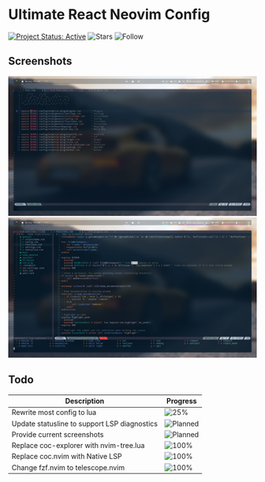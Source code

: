 # Ultimate React Neovim Config

[![Project Status: Active](https://www.repostatus.org/badges/latest/active.svg)](https://www.repostatus.org/#active)
![Stars](https://img.shields.io/github/stars/ecosse3/nvim?label=%E2%AD%90%20Stars)
![Follow](https://img.shields.io/github/followers/ecosse3?label=Please%20follow%20%20to%20support%20my%20work&style=social)

## Screenshots

![Neovim](./screenshots/1.png)
![Neovim](./screenshots/2.png)

## Todo

| Description                                  | Progress                                                           |
|----------------------------------------------|--------------------------------------------------------------------|
| Rewrite most config to lua                   | ![25%](https://progress-bar.dev/25/?title=progress)                |
| Update statusline to support LSP diagnostics | ![Planned](https://progress-bar.dev/0/?title=planned&color=b8860b) |
| Provide current screenshots                  | ![Planned](https://progress-bar.dev/0/?title=planned&color=b8860b) |
| Replace coc-explorer with nvim-tree.lua      | ![100%](https://progress-bar.dev/100/?title=done&color=555555)     |
| Replace coc.nvim with Native LSP             | ![100%](https://progress-bar.dev/100/?title=done&color=555555)     |
| Change fzf.nvim to telescope.nvim            | ![100%](https://progress-bar.dev/100/?title=done&color=555555)     |


